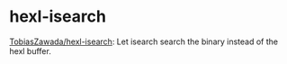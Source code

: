 # hexl-isearch

[TobiasZawada/hexl-isearch](https://github.com/TobiasZawada/hexl-isearch): Let isearch search the binary instead of the hexl buffer.



